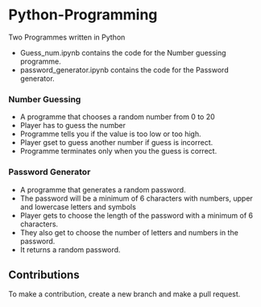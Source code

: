 # Python-Programming
 Two Programmes written in Python


- Guess_num.ipynb contains the code for the Number guessing programme.
- password_generator.ipynb contains the code for the Password generator.

### Number Guessing
- A programme that chooses a random number from 0 to 20 
- Player has to guess the number 
- Programme tells you if the value is too low or too high. 
- Player gset to guess another number if guess is incorrect. 
- Programme terminates only when you the guess is correct.


### Password Generator
- A programme that generates a random password.
- The password will be a minimum of 6 characters with numbers, upper and lowercase letters and symbols
- Player gets to choose the length of the password with a minimum of 6 characters.
- They also get to choose the number of letters and numbers in the password.
- It returns a random password.



## Contributions
To make a contribution, create a new branch and make a pull request.
